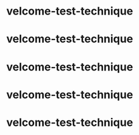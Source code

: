 # velcome-test-technique
# velcome-test-technique
# velcome-test-technique
# velcome-test-technique
# velcome-test-technique
